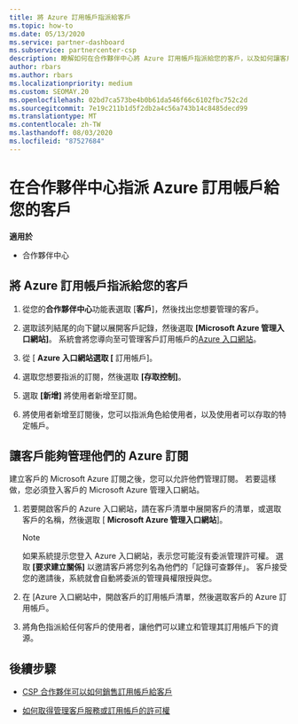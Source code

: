 ```yaml
---
title: 將 Azure 訂用帳戶指派給客戶
ms.topic: how-to
ms.date: 05/13/2020
ms.service: partner-dashboard
ms.subservice: partnercenter-csp
description: 瞭解如何在合作夥伴中心將 Azure 訂用帳戶指派給您的客戶，以及如何讓客戶管理自己的訂用帳戶。
author: rbars
ms.author: rbars
ms.localizationpriority: medium
ms.custom: SEOMAY.20
ms.openlocfilehash: 02bd7ca573be4b0b61da546f66c6102fbc752c2d
ms.sourcegitcommit: 7e19c211b1d5f2db2a4c56a743b14c8485decd99
ms.translationtype: MT
ms.contentlocale: zh-TW
ms.lasthandoff: 08/03/2020
ms.locfileid: "87527684"
---
```

# <a name="assigning-azure-subscriptions-to-customers-in-partner-center"></a>在合作夥伴中心指派 Azure 訂用帳戶給您的客戶

**適用於**

- 合作夥伴中心

## <a name="assign-azure-subscriptions-to-your-customers"></a>將 Azure 訂用帳戶指派給您的客戶

1. 從您的**合作夥伴中心**功能表選取 [**客戶**]，然後找出您想要管理的客戶。

2. 選取該列結尾的向下鍵以展開客戶記錄，然後選取 **\[Microsoft Azure 管理入口網站\]**。 系統會將您導向至可管理客戶訂用帳戶的[Azure 入口網站](https://portal.azure.com/)。

3. 從 [ **Azure 入口網站選取 [** 訂用帳戶]。

4. 選取您想要指派的訂閱，然後選取 **\[存取控制\]**。

5. 選取 **\[新增\]** 將使用者新增至訂閱。 

6. 將使用者新增至訂閱後，您可以指派角色給使用者，以及使用者可以存取的特定帳戶。

## <a name="enable-customers-to-manage-their-azure-subscriptions"></a>讓客戶能夠管理他們的 Azure 訂閱

建立客戶的 Microsoft Azure 訂閱之後，您可以允許他們管理訂閱。 若要這樣做，您必須登入客戶的 Microsoft Azure 管理入口網站。 

1. 若要開啟客戶的 Azure 入口網站，請在客戶清單中展開客戶的清單，或選取客戶的名稱，然後選取 [ **Microsoft Azure 管理入口網站**]。

   > [!NOTE]  
   > 如果系統提示您登入 Azure 入口網站，表示您可能沒有委派管理許可權。 選取 **\[要求建立關係\]** 以邀請客戶將您列名為他們的「記錄可查夥伴」。 客戶接受您的邀請後，系統就會自動將委派的管理員權限授與您。

2. 在 [Azure 入口網站中，開啟客戶的訂用帳戶清單，然後選取客戶的 Azure 訂用帳戶。

3. 將角色指派給任何客戶的使用者，讓他們可以建立和管理其訂用帳戶下的資源。

## <a name="next-steps"></a>後續步驟

- [CSP 合作夥伴可以如何銷售訂用帳戶給客戶](customer-subscriptions.md)

- [如何取得管理客戶服務或訂用帳戶的許可權](customers-revoke-admin-privileges.md)
